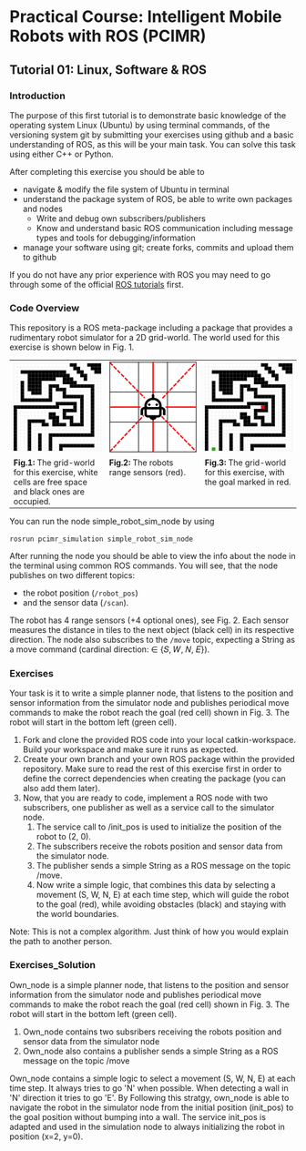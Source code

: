 # Practical Course: Intelligent Mobile Robots with ROS (PCIMR)

## Tutorial 01: Linux, Software & ROS

### Introduction

The purpose of this first tutorial is to demonstrate basic knowledge of the operating system Linux (Ubuntu) by using terminal commands, of the versioning system git by submitting your exercises using github and a basic understanding of ROS, as this will be your main task. You can solve this task using either C++ or Python.

After completing this exercise you should be able to
- navigate & modify the file system of Ubuntu in terminal
- understand the package system of ROS, be able to write own packages and nodes
  - Write and debug own subscribers/publishers
  - Know and understand basic ROS communication including message types and tools for debugging/information
- manage your software using git; create forks, commits and upload them to github

If you do not have any prior experience with ROS you may need to go through some of the official [ROS tutorials](http://wiki.ros.org/ROS/Tutorials) first.

### Code Overview


This repository is a ROS meta-package including a package that provides a rudimentary robot simulator for a 2D grid-world. The world used for this exercise is shown below in Fig. 1.


<table style="margin-left: auto; margin-right: auto; table-layout: fixed; width: 100%">
  <tr>
    <td style="width: 30%;"> <img src="resources/imgs/map_grid.png"></td>
    <td style="width: 30%;"> <img src="resources/imgs/robot-sensors.png"> </td>
    <td style="width: 30%;"> <img src="resources/imgs/map_grid_with-goal.png"></td>
  </tr>
  <tr>
    <td style="width: 30%;" valign="top"> <b>Fig.1:</b> The grid-world for this exercise, white cells are free space and black ones are occupied.
    </td>
    <td style="width: 30%;" valign="top">  <b>Fig.2:</b> The robots range sensors (red).</td>
    <td style="width: 30%;" valign="top">  <b>Fig.3:</b> The grid-world for this exercise, with the goal marked in red.
    </td>
  </tr>
</table>


You can run the node simple_robot_sim_node by using

    rosrun pcimr_simulation simple_robot_sim_node

After running the node you should be able to view the info about the node in the terminal using common ROS commands. You will see, that the node publishes on two different topics:
- the robot position (```/robot_pos```)
- and the sensor data (```/scan```).

The robot has 4 range sensors (+4 optional ones), see Fig. 2. Each sensor measures the distance in tiles to the next object (black cell) in its respective direction. The node also subscribes to the ```/move``` topic, expecting a String as a move command (cardinal direction: ∈ {𝑆, 𝑊, 𝑁, 𝐸}).

### Exercises

Your task is it to write a simple planner node, that listens to the position and sensor information from the simulator node and publishes periodical move commands to make the robot reach the goal (red cell) shown in Fig. 3. The robot will start in the bottom left (green cell).

1. Fork and clone the provided ROS code into your local catkin-workspace. Build your workspace and make sure it runs as expected.
2. Create your own branch and your own ROS package within the provided repository. Make sure to read the rest of this exercise first in order to define the correct dependencies when creating the package (you can also add them later).
3. Now, that you are ready to code, implement a ROS node with two subscribers, 
one publisher as well as a service call to the simulator node.
   1. The service call to /init_pos is used to initialize the position of the robot to (2, 0).
   2. The subscribers receive the robots position and sensor data from the simulator node.
   3. The publisher sends a simple String as a ROS message on the topic /move.
   4. Now write a simple logic, that combines this data by selecting a movement (S, W, N, E) at each time step, which will guide the robot to the goal (red), while avoiding obstacles (black) and staying with the world boundaries.

Note: This is not a complex algorithm. Just think of how you would explain the path to another person.

### Exercises_Solution

Own_node is a simple planner node, that listens to the position and sensor information from the simulator node and publishes periodical move commands to make the robot reach the goal (red cell) shown in Fig. 3. The robot will start in the bottom left (green cell).

1. Own_node contains two subsribers receiving the robots position and sensor data from the simulator node
2. Own_node also contains a publisher sends a simple String as a ROS message on the topic /move

Own_node contains a simple logic to select a movement (S, W, N, E) at each time step. It always tries to go 'N' when possible. When detecting a wall in 'N' direction it tries to go 'E'. By Following this stratgy, own_node is able to navigate the robot in the simulator node from the initial position (init_pos) to the goal position without bumping into a wall. The service init_pos is adapted and used in the simulation node to always initializing the robot in position (x=2, y=0).

